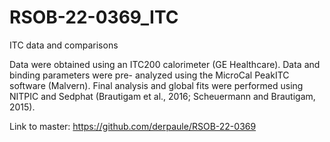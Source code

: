 # RSOB-22-0369_ITC
ITC data and comparisons

Data were obtained using an ITC200 calorimeter (GE Healthcare). Data and binding parameters were pre- analyzed using the MicroCal PeakITC software (Malvern). 
Final analysis and global fits were performed using NITPIC and Sedphat (Brautigam et al., 2016; Scheuermann and Brautigam, 2015).

Link to master: https://github.com/derpaule/RSOB-22-0369
